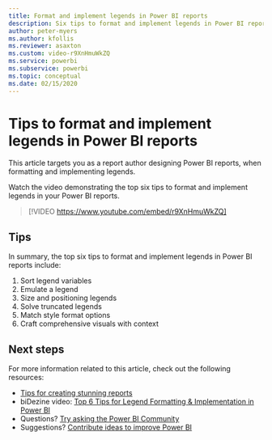 ```yaml
---
title: Format and implement legends in Power BI reports
description: Six tips to format and implement legends in Power BI report visuals, in Power BI Desktop or the Power BI service.
author: peter-myers
ms.author: kfollis
ms.reviewer: asaxton
ms.custom: video-r9XnHmuWkZQ
ms.service: powerbi
ms.subservice: powerbi
ms.topic: conceptual
ms.date: 02/15/2020
---
```


# Tips to format and implement legends in Power BI reports

This article targets you as a report author designing Power BI reports, when formatting and implementing legends.

Watch the video demonstrating the top six tips to format and implement legends in your Power BI reports.

> [!VIDEO https://www.youtube.com/embed/r9XnHmuWkZQ]

## Tips

In summary, the top six tips to format and implement legends in Power BI reports include:

1. Sort legend variables
1. Emulate a legend
1. Size and positioning legends
1. Solve truncated legends
1. Match style format options
1. Craft comprehensive visuals with context

## Next steps

For more information related to this article, check out the following resources:

- [Tips for creating stunning reports](../create-reports/desktop-tips-and-tricks-for-creating-reports.md)
- biDezine video: [Top 6 Tips for Legend Formatting & Implementation in Power BI](https://www.youtube.com/watch?v=r9XnHmuWkZQ)
- Questions? [Try asking the Power BI Community](https://community.powerbi.com/)
- Suggestions? [Contribute ideas to improve Power BI](https://ideas.powerbi.com)

